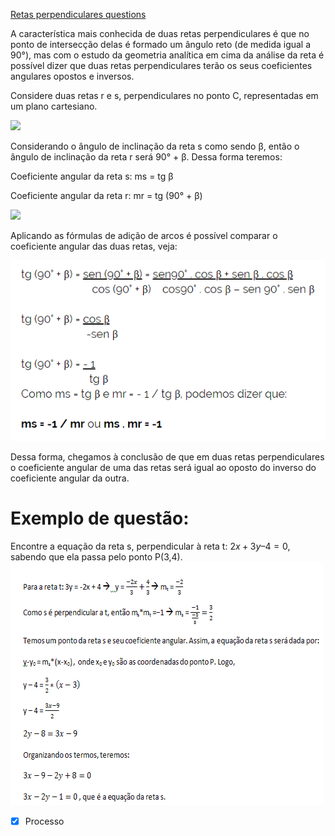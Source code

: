 [Retas perpendiculares questions](Retas%20perpendiculares%20questions.md)

A característica mais conhecida de duas retas perpendiculares é que no ponto de intersecção delas é formado um ângulo reto (de medida igual a 90°), mas com o estudo da geometria analítica em cima da análise da reta é possível dizer que duas retas perpendiculares terão os seus coeficientes angulares opostos e inversos.

Considere duas retas r e s, perpendiculares no ponto C, representadas em um plano cartesiano.

 ![](https://s1.static.brasilescola.uol.com.br/be/e/perpendicular1.JPG)
 
 Considerando o ângulo de inclinação da reta s como sendo β, então o ângulo de inclinação da reta r será 90° + β. Dessa forma teremos:

 Coeficiente angular da reta s: ms = tg β

 Coeficiente angular da reta r: mr = tg (90° + β)


![](https://s5.static.brasilescola.uol.com.br/img/2016/08/perpendicular2(1).jpg)

Aplicando as fórmulas de adição de arcos é possível comparar o coeficiente angular das duas retas, veja:

 ![](Imagens/Pasted%20image%2020201016111956.png)

Dessa forma, chegamos à conclusão de que em duas retas perpendiculares o coeficiente angular de uma das retas será igual ao oposto do inverso do coeficiente angular da outra.

# Exemplo de questão:
Encontre a equação da reta s, perpendicular à reta t: $2x + 3y – 4 = 0$, sabendo que ela passa pelo ponto P(3,4).
![](Imagens/Pasted%20image%2020201016112452.png)
- [x] Processo